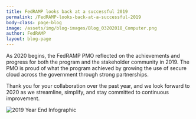 ```yaml
---
title: FedRAMP looks back at a successful 2019
permalink: /FedRAMP-looks-back-at-a-successful-2019
body-class: page-blog
image: /assets/img/blog-images/Blog_03202018_Computer.png
author: FedRAMP
layout: blog-page
---
```


As 2020 begins, the FedRAMP PMO reflected on the achievements and progress for both the program and the stakeholder community in 2019. The PMO is proud of what the program achieved by growing the use of secure cloud across the government through strong partnerships.
 
Thank you for your collaboration over the past year, and we look forward to 2020 as we streamline, simplify, and stay committed to continuous improvement.

![2019 Year End Infographic]({{site.baseurl}}/assets/img/agency-auth.png)
